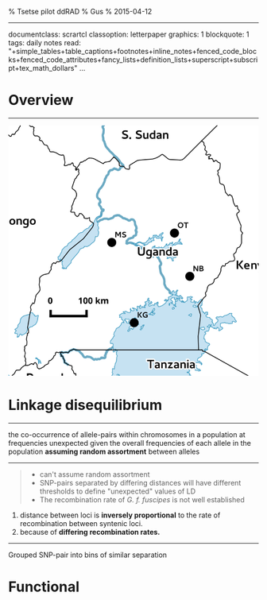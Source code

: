 % Tsetse pilot ddRAD
% Gus
% 2015-04-12

---
documentclass: scrartcl
classoption: letterpaper
graphics: 1
blockquote: 1
tags: daily notes
read: "+simple_tables+table_captions+footnotes+inline_notes+fenced_code_blocks+fenced_code_attributes+fancy_lists+definition_lists+superscript+subscript+tex_math_dollars"
...



# Overview #

------------------------------------------

![](figures/ddRAD58_map.svg)


# Linkage disequilibrium #



------------------------------------------


the co-occurrence of allele-pairs within chromosomes in a population at frequencies unexpected given the overall frequencies of each allele in the population __assuming random assortment__ between alleles

------------------------------------------

> - can't assume random assortment
> - SNP-pairs separated by differing distances will have different thresholds to define "unexpected" values of LD
> - The recombination rate of _G. f. fuscipes_ is not well established

<div class="notes">

1. distance between loci is __inversely proportional__ to the rate of recombination between syntenic loci.
2. because of __differing recombination rates.__
</div>

------------------------------------------

Grouped SNP-pair into bins of similar separation



# Functional #









